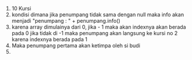 1. 10 Kursi
2. kondisi dimana jika penumpang tidak sama dengan null maka
   info akan menjadi "penumpang : " + penumpang.info()
3. karena array dimulainya dari 0, jika - 1 maka akan indexnya akan berada pada 0
   jika tidak di -1 maka penumpang akan langsung ke kursi no 2 karena indexnya berada pada 1
4. Maka penumpang pertama akan ketimpa oleh si budi
5. 